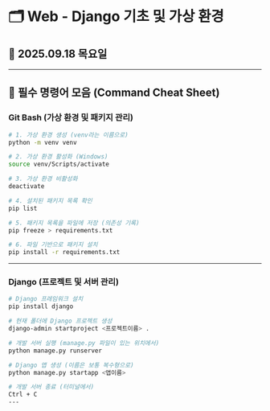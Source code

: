 # 🗂️ Web - Django 기초 및 가상 환경

## 📅 2025.09.18 목요일

---

## 📌 필수 명령어 모음 (Command Cheat Sheet)

### Git Bash (가상 환경 및 패키지 관리)

```bash
# 1. 가상 환경 생성 (venv라는 이름으로)
python -m venv venv

# 2. 가상 환경 활성화 (Windows)
source venv/Scripts/activate

# 3. 가상 환경 비활성화
deactivate

# 4. 설치된 패키지 목록 확인
pip list

# 5. 패키지 목록을 파일에 저장 (의존성 기록)
pip freeze > requirements.txt

# 6. 파일 기반으로 패키지 설치
pip install -r requirements.txt
```
---
### Django (프로젝트 및 서버 관리)

```bash
# Django 프레임워크 설치
pip install django

# 현재 폴더에 Django 프로젝트 생성
django-admin startproject <프로젝트이름> .

# 개발 서버 실행 (manage.py 파일이 있는 위치에서)
python manage.py runserver

# Django 앱 생성 (이름은 보통 복수형으로)
python manage.py startapp <앱이름>

# 개발 서버 종료 (터미널에서)
Ctrl + C
---

